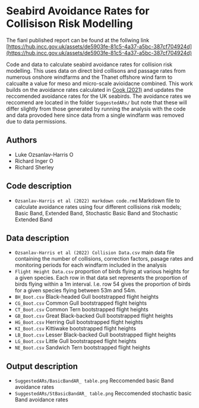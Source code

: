 # Seabird Avoidance Rates for Collisison Risk Modelling

The fianl published report can be found at the follwing link [https://hub.jncc.gov.uk/assets/de5903fe-81c5-4a37-a5bc-387cf704924d](https://hub.jncc.gov.uk/assets/de5903fe-81c5-4a37-a5bc-387cf704924d)

Code and data to calculate seabird avoidance rates for collision risk modelling. This uses data on direct bird collisons and passage rates from numerous onshore windfarms and the Thanet offshore wind farm to calcualte a value for meso and micro-scale avioidacne combined. This work builds on the avoidance rates calculated in [Cook (2021)](https://www.bto.org/sites/default/files/publications/bto_rr_739_cook_collision_risk_models_final_web.pdf) and updates the reccomended avoidance rates for the UK seabirds. The avoidance rates we reccomend are located in the folder `SuggestedARs/` but note that these will differ slightly from those generated by running the analysis with the code and data provoded here since data from a single windfarm was removed due to data permissions. 

## Authors
- Luke Ozsanlav-Harris <a itemprop="sameAs" content="https://orcid.org/0000-0003-3889-6722" href="https://orcid.org/0000-0003-3889-6722" target="orcid.widget" rel="noopener" style="vertical-align:top;"><img src="https://orcid.org/sites/default/files/images/orcid_16x16.png" alt="ORCID iD icon" target="_blank" style="width:1em;margin-right:.5em;"/></a>
- Richard Inger <a itemprop="sameAs" content="https://orcid.org/0000-0003-1660-3706" href="https://orcid.org/0000-0003-1660-3706" target="orcid.widget" rel="noopener" style="vertical-align:top;"><img src="https://orcid.org/sites/default/files/images/orcid_16x16.png" alt="ORCID iD icon" target="_blank" style="width:1em;margin-right:.5em;"/></a>
- Richard Sherley

## Code description
- `Ozsanlav-Harris et al (2022) markdown code.rmd` Markdown file to calculate avoidance rates using four different collisions risk models; Basic Band, Extended Band, Stochastic Basic Band and Stochastic Extended Band

## Data description 
- `Ozsanlav-Harris et al (2022) Collision Data.csv` main data file containing the number of collisions, correction factors, pasage rates and monitoring periods for each windfarm included in the analysis
- `Flight Height Data.csv` proportion of birds flying at various heights for a given species. Each row in that data set represents the proportion of birds flying within a 1m interval. I.e. row 54 gives the proportion of birds for a given species flying between 53m and 54m.
- `BH_Boot.csv` Black-headed Gull bootstrapped flight heights
- `CG_Boot.csv` Common Gull bootstrapped flight heights
- `CT_Boot.csv` Common Tern bootstrapped flight heights
- `GB_Boot.csv` Great Black-backed Gull bootstrapped flight heights
- `HG_Boot.csv` Herring Gull bootstrapped flight heights
- `KI_Boot.csv` Kittiwake bootstrapped flight heights
- `LB_Boot.csv` Lesser Black-backed Gull bootstrapped flight heights
- `LG_Boot.csv` Little Gull bootstrapped flight heights
- `NE_Boot.csv` Sandwich Tern bootstrapped flight heights

## Output description
- `SuggestedARs/BasicBandAR_ table.png` Reccomended basic Band avoidance rates 
- `SuggestedARs/StBasicBandAR_ table.png` Reccomended stochastic basic Band avoidance rates
